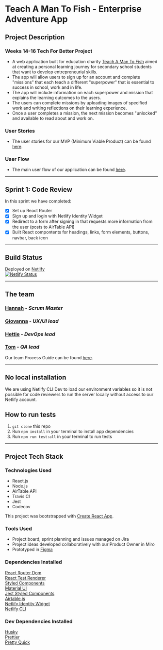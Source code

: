 # Teach A Man To Fish - Enterprise Adventure App

## Project Description

### Weeks 14-16 Tech For Better Project

- A web application built for education charity [Teach A Man To Fish](https://www.teachamantofish.org.uk/) aimed at creating a personal learning journey for secondary school students that want to develop entrepreneurial skills.
- The app will allow users to sign up for an account and complete "missions" that each teach a different "superpower" that is essential to success in school, work and in life.
- The app will include information on each superpower and mission that explains the learning outcomes to the users.
- The users can complete missions by uploading images of specified work and writing reflections on their learning experience.
- Once a user completes a mission, the next mission becomes "unlocked" and available to read about and work on.

### User Stories
- The user stories for our MVP (Minimum Viable Product) can be found [here](https://github.com/fac19/teach-fish-frontend/blob/master/docs/user-stories.md).

### User Flow
- The main user flow of our application can be found [here](https://github.com/fac19/teach-fish-frontend/blob/master/docs/user-flow.md).

---

## Sprint 1: Code Review
In this sprint we have completed:
- [x] Set up React Router
- [x] Sign up and login with Netlify Identity Widget
- [x] Redirect to a form after signing in that requests more information from the user (posts to AirTable API)
- [x] Built React compontents for headings, links, form elements, buttons, navbar, back icon

---

## Build Status

Deployed on [Netlify](https://enterprise-adventure.netlify.app/)  
[![Netlify Status](https://api.netlify.com/api/v1/badges/0fe3860c-8945-41bf-933b-b3e52cac4cda/deploy-status)](https://app.netlify.com/sites/enterprise-adventure/deploys)

---

## The team

### [Hannah](https://github.com/hannahgooding) - _Scrum Master_

### [Giovanna](https://github.com/glrta) - _UX/UI lead_

### [Hettie](https://github.com/HettieM) - _DevOps lead_

### [Tom](https://github.com/tacotoemeck) - _QA lead_

Our team Process Guide can be found [here](https://github.com/fac19/teach-fish-frontend/blob/master/docs/process-guide.md).

---

## No local installation

We are using Netlify CLI Dev to load our environment variables so it is not possible for code reviewers to run the server locally without access to our Netlify account.

## How to run tests

1. `git clone` this repo
2. Run `npm install` in your terminal to install app dependencies
3. Run `npm run test:all` in your terminal to run tests

---

## Project Tech Stack

### Technologies Used

- React.js
- Node.js
- AirTable API
- Travis CI
- Jest
- Codecov

This project was bootstrapped with [Create React App](https://github.com/facebook/create-react-app).

### Tools Used

- Project board, sprint planning and issues managed on Jira
- Project ideas developed collaboratively with our Product Owner in Miro
- Prototyped in [Figma](https://www.figma.com/file/2kvHdWKEbafpgLFgjR3w5d/teach-fish?node-id=0%3A1)

### Dependencies Installed

[React Router Dom](https://www.npmjs.com/package/react-router-dom)  
[React Test Renderer](https://www.npmjs.com/package/react-test-renderer)  
[Styled Components](https://styled-components.com)  
[Material UI](https://material-ui.com/)  
[Jest Styled Components](https://www.npmjs.com/package/jest-styled-components)  
[Airtable.js](https://www.npmjs.com/package/airtable)  
[Netlify Identity Widget](https://www.npmjs.com/package/netlify-identity-widget)  
[Netlify CLI](https://www.npmjs.com/package/netlify-cli)

### Dev Dependencies Installed

[Husky](https://www.npmjs.com/package/husky)  
[Prettier](https://www.npmjs.com/package/prettier)  
[Pretty Quick](https://www.npmjs.com/package/pretty-quick)
